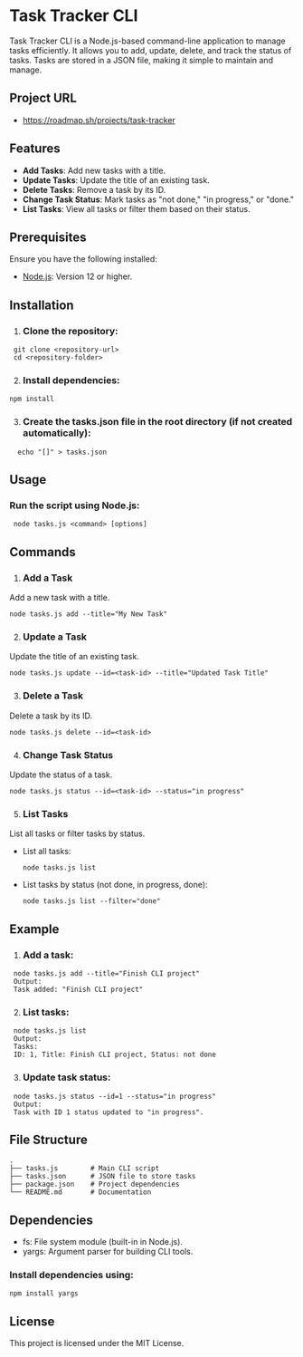 
# Task Tracker CLI

Task Tracker CLI is a Node.js-based command-line application to manage tasks efficiently. It allows you to add, update, delete, and track the status of tasks. Tasks are stored in a JSON file, making it simple to maintain and manage.

## Project URL
- https://roadmap.sh/projects/task-tracker

## Features

- **Add Tasks**: Add new tasks with a title.
- **Update Tasks**: Update the title of an existing task.
- **Delete Tasks**: Remove a task by its ID.
- **Change Task Status**: Mark tasks as "not done," "in progress," or "done."
- **List Tasks**: View all tasks or filter them based on their status.

## Prerequisites

Ensure you have the following installed:
- [Node.js](https://nodejs.org/): Version 12 or higher.

## Installation

1. ### Clone the repository:
  ```
   git clone <repository-url>
   cd <repository-folder>
  ``` 

2. ### Install dependencies:
  ```
  npm install
  ```

3. ### Create the tasks.json file in the root directory (if not created automatically):
  ```
    echo "[]" > tasks.json
  ```

## Usage

### Run the script using Node.js:
 ```
  node tasks.js <command> [options]
```
## Commands

1. ### Add a Task
Add a new task with a title.
  ```
  node tasks.js add --title="My New Task"
  ```

2. ### Update a Task
Update the title of an existing task.
  ```
  node tasks.js update --id=<task-id> --title="Updated Task Title"
  ```

3. ### Delete a Task
Delete a task by its ID.
  ```
  node tasks.js delete --id=<task-id>
  ```

4. ### Change Task Status
Update the status of a task.
  ```
  node tasks.js status --id=<task-id> --status="in progress"
  ```

5. ### List Tasks
List all tasks or filter tasks by status.

- List all tasks:
  ```
  node tasks.js list
  ```
- List tasks by status (not done, in progress, done):
  ```
  node tasks.js list --filter="done"
  ```

## Example

1. ### Add a task:
  ```
   node tasks.js add --title="Finish CLI project"
   Output:
   Task added: "Finish CLI project"
  ```
  
2. ### List tasks:
  ```
   node tasks.js list
   Output:
   Tasks:
   ID: 1, Title: Finish CLI project, Status: not done
  ```

3. ### Update task status:
  ```
   node tasks.js status --id=1 --status="in progress"
   Output:
   Task with ID 1 status updated to "in progress".
  ```

## File Structure
  ```
  .
  ├── tasks.js        # Main CLI script
  ├── tasks.json      # JSON file to store tasks
  ├── package.json    # Project dependencies
  └── README.md       # Documentation
  ``` 

## Dependencies

- fs: File system module (built-in in Node.js).
- yargs: Argument parser for building CLI tools.

### Install dependencies using:
  ```
  npm install yargs
  ```

## License
This project is licensed under the MIT License.
